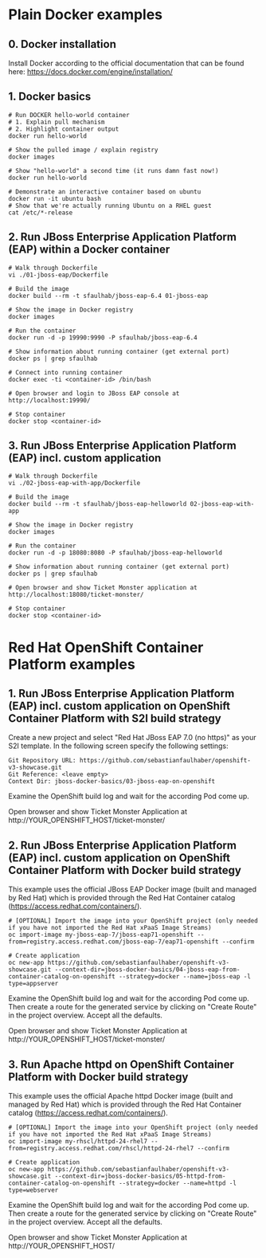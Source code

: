 # Plain Docker examples

## 0. Docker installation
Install Docker according to the official documentation that can be found here: https://docs.docker.com/engine/installation/

## 1. Docker basics
```
# Run DOCKER hello-world container
# 1. Explain pull mechanism
# 2. Highlight container output
docker run hello-world

# Show the pulled image / explain registry
docker images

# Show "hello-world" a second time (it runs damn fast now!)
docker run hello-world

# Demonstrate an interactive container based on ubuntu
docker run -it ubuntu bash
# Show that we're actually running Ubuntu on a RHEL guest
cat /etc/*-release
```

## 2. Run JBoss Enterprise Application Platform (EAP) within a Docker container

```
# Walk through Dockerfile
vi ./01-jboss-eap/Dockerfile

# Build the image
docker build --rm -t sfaulhab/jboss-eap-6.4 01-jboss-eap

# Show the image in Docker registry
docker images

# Run the container
docker run -d -p 19990:9990 -P sfaulhab/jboss-eap-6.4

# Show information about running container (get external port)
docker ps | grep sfaulhab

# Connect into running container
docker exec -ti <container-id> /bin/bash

# Open browser and login to JBoss EAP console at http://localhost:19990/

# Stop container
docker stop <container-id>

```

## 3. Run JBoss Enterprise Application Platform (EAP) incl. custom application

```
# Walk through Dockerfile
vi ./02-jboss-eap-with-app/Dockerfile

# Build the image
docker build --rm -t sfaulhab/jboss-eap-helloworld 02-jboss-eap-with-app

# Show the image in Docker registry
docker images

# Run the container
docker run -d -p 18080:8080 -P sfaulhab/jboss-eap-helloworld

# Show information about running container (get external port)
docker ps | grep sfaulhab

# Open browser and show Ticket Monster application at http://localhost:18080/ticket-monster/

# Stop container
docker stop <container-id>

```

# Red Hat OpenShift Container Platform examples

## 1. Run JBoss Enterprise Application Platform (EAP) incl. custom application on OpenShift Container Platform with S2I build strategy

Create a new project and select "Red Hat JBoss EAP 7.0 (no https)" as your S2I template. In the following screen specify the following settings:

```
Git Repository URL: https://github.com/sebastianfaulhaber/openshift-v3-showcase.git
Git Reference: <leave empty>
Context Dir: jboss-docker-basics/03-jboss-eap-on-openshift
```

Examine the OpenShift build log and wait for the according Pod come up.

Open browser and show Ticket Monster Application at http://YOUR_OPENSHIFT_HOST/ticket-monster/

## 2. Run JBoss Enterprise Application Platform (EAP) incl. custom application on OpenShift Container Platform with Docker build strategy

This example uses the official JBoss EAP Docker image (built and managed by Red Hat) which is provided through the Red Hat Container catalog (https://access.redhat.com/containers/).

```
# [OPTIONAL] Import the image into your OpenShift project (only needed if you have not imported the Red Hat xPaaS Image Streams)
oc import-image my-jboss-eap-7/jboss-eap71-openshift --from=registry.access.redhat.com/jboss-eap-7/eap71-openshift --confirm

# Create application
oc new-app https://github.com/sebastianfaulhaber/openshift-v3-showcase.git --context-dir=jboss-docker-basics/04-jboss-eap-from-container-catalog-on-openshift --strategy=docker --name=jboss-eap -l type=appserver
``` 

Examine the OpenShift build log and wait for the according Pod come up. Then create a route for the generated service by clicking on "Create Route" in the project overview. Accept all the defaults.

Open browser and show Ticket Monster Application at http://YOUR_OPENSHIFT_HOST/ticket-monster/

## 3. Run Apache httpd on OpenShift Container Platform with Docker build strategy

This example uses the official Apache httpd Docker image (built and managed by Red Hat) which is provided through the Red Hat Container catalog (https://access.redhat.com/containers/).

```
# [OPTIONAL] Import the image into your OpenShift project (only needed if you have not imported the Red Hat xPaaS Image Streams)
oc import-image my-rhscl/httpd-24-rhel7 --from=registry.access.redhat.com/rhscl/httpd-24-rhel7 --confirm

# Create application
oc new-app https://github.com/sebastianfaulhaber/openshift-v3-showcase.git --context-dir=jboss-docker-basics/05-httpd-from-container-catalog-on-openshift --strategy=docker --name=httpd -l type=webserver
``` 

Examine the OpenShift build log and wait for the according Pod come up. Then create a route for the generated service by clicking on "Create Route" in the project overview. Accept all the defaults.

Open browser and show Ticket Monster Application at http://YOUR_OPENSHIFT_HOST/